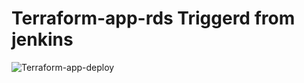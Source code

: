 # Terraform-app-rds Triggerd from jenkins
![Terraform-app-deploy](https://github.com/user-attachments/assets/1f40091c-8094-46d8-883b-ef3b08e47a27)
